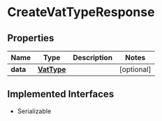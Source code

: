 

# CreateVatTypeResponse


## Properties

| Name | Type | Description | Notes |
|------------ | ------------- | ------------- | -------------|
|**data** | [**VatType**](VatType.md) |  |  [optional] |


## Implemented Interfaces

* Serializable


